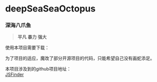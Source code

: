 # deepSeaSeaOctopus
### 深海八爪鱼
> **平凡** **暴力** **强大**  

使用本项目需要下载：

为了项目的适应，魔改了部分开源项目的代码，只能希望自己没有画蛇添足。

本项目涉及到的github项目地址：  
[JSFinder](https://github.com/Threezh1/JSFinder)